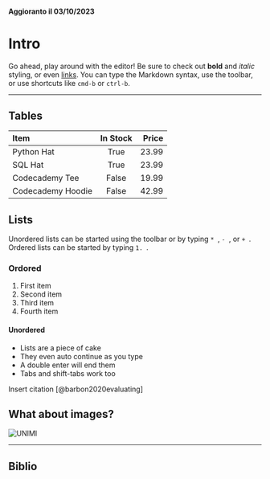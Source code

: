
#### Aggioranto il 03/10/2023

# Intro
Go ahead, play around with the editor! Be sure to check out **bold** and *italic* styling, or even [links](https://google.com). You can type the Markdown syntax, use the toolbar, or use shortcuts like `cmd-b` or `ctrl-b`.

***

## Tables

| Item              | In Stock | Price |
| :---------------- | :------: | ----: |
| Python Hat        |   True   | 23.99 |
| SQL Hat           |   True   | 23.99 |
| Codecademy Tee    |  False   | 19.99 |
| Codecademy Hoodie |  False   | 42.99 |

## Lists
Unordered lists can be started using the toolbar or by typing `* `, `- `, or `+ `. Ordered lists can be started by typing `1. `.

### Ordored 

1. First item
1. Second item
1. Third item
1. Fourth item

#### Unordered
* Lists are a piece of cake
* They even auto continue as you type
* A double enter will end them
* Tabs and shift-tabs work too

Insert citation [@barbon2020evaluating]

## What about images?
![UNIMI](https://www.erasmusmilan.com/wp-content/uploads/2016/02/Statale-e1478865636847.jpg)


***

## Biblio


